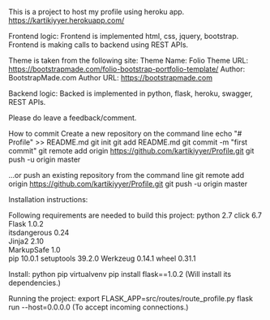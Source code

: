 This is a project to host my profile using heroku app.
https://kartikiyyer.herokuapp.com/

Frontend logic:
Frontend is implemented html, css, jquery, bootstrap.
Frontend is making calls to backend using REST APIs.

Theme is taken from the following site:
Theme Name: Folio
Theme URL: https://bootstrapmade.com/folio-bootstrap-portfolio-template/
Author: BootstrapMade.com
Author URL: https://bootstrapmade.com


Backend logic:
Backed is implemented in python, flask, heroku, swagger, REST APIs.


Please do leave a feedback/comment.

How to commit
Create a new repository on the command line
echo "# Profile" >> README.md
git init
git add README.md
git commit -m "first commit"
git remote add origin https://github.com/kartikiyyer/Profile.git
git push -u origin master

…or push an existing repository from the command line
git remote add origin https://github.com/kartikiyyer/Profile.git
git push -u origin master

Installation instructions:

Following requirements are needed to build this project:
python 		 2.7
click        6.7    
Flask        1.0.2  
itsdangerous 0.24   
Jinja2       2.10   
MarkupSafe   1.0    
pip          10.0.1 
setuptools   39.2.0 
Werkzeug     0.14.1 
wheel        0.31.1

Install:
python
pip
virtualvenv
pip install flask==1.0.2 (Will install its dependencies.)

Running the project:
export FLASK_APP=src/routes/route_profile.py
flask run --host=0.0.0.0 (To accept incoming connections.)
